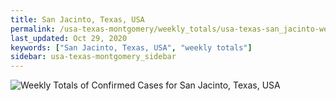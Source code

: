 ```yaml
---
title: San Jacinto, Texas, USA
permalink: /usa-texas-montgomery/weekly_totals/usa-texas-san_jacinto-weekly_totals.html
last_updated: Oct 29, 2020
keywords: ["San Jacinto, Texas, USA", "weekly totals"]
sidebar: usa-texas-montgomery_sidebar
---
```


![Weekly Totals of Confirmed Cases for San Jacinto, Texas, USA](/covid_tracker/images/graphs/usa-texas-san_jacinto-weekly_totals_graph.png)
